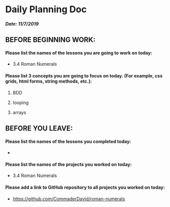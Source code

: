 # Daily Planning Doc

##### Date: 11/7/2019

## BEFORE BEGINNING WORK:


#### Please list the names of the lessons you are going to work on today:

* 3.4 Roman Numerals


#### Please list 3 concepts you are going to focus on today. (For example, css grids, html forms, string methods, etc.):

1. BDD

2. looping

3. arrays



## BEFORE YOU LEAVE:


#### Please list the names of the lessons you completed today:

*


#### Please list the names of the projects you worked on today:

* 3.4 Roman Numerals

#### Please add a link to GitHub repository to all projects you worked on today:

* https://github.com/CommaderDavid/roman-numerals
